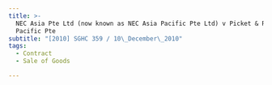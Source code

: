 ```yaml
---
title: >-
  NEC Asia Pte Ltd (now known as NEC Asia Pacific Pte Ltd) v Picket & Rail Asia
  Pacific Pte
subtitle: "[2010] SGHC 359 / 10\_December\_2010"
tags:
  - Contract
  - Sale of Goods

---
```



